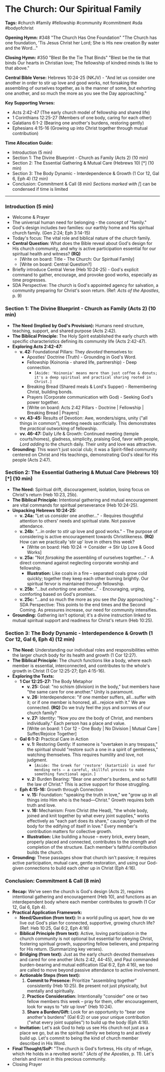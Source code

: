 # The Church: Our Spiritual Family

**Tags:** #church #family #fellowship #community #commitment #sda #bodyofchrist

**Opening Hymn:** #348 "The Church Has One Foundation"
"The Church has one foundation, 'Tis Jesus Christ her Lord; She is His new creation By water and the Word..."

**Closing Hymn:** #350 "Blest Be the Tie That Binds"
"Blest be the tie that binds Our hearts in Christian love; The fellowship of kindred minds Is like to that above."

**Central Bible Verse:** Hebrews 10:24-25 (NKJV) - "And let us consider one another in order to stir up love and good works, not forsaking the assembling of ourselves together, as is the manner of some, but exhorting one another, and so much the more as you see the Day approaching."

**Key Supporting Verses:**
*   Acts 2:42-47 (The early church model of fellowship and shared life)
*   1 Corinthians 12:25-27 (Members of one body, caring for each other)
*   Galatians 6:1-2 (Bearing one another's burdens, restoring gently)
*   Ephesians 4:15-16 (Growing up into Christ together through mutual contribution)

**Time Allocation Guide:**
- Introduction (5 min)
- Section 1: The Divine Blueprint - Church as Family (Acts 2) (10 min)
- Section 2: The Essential Gathering & Mutual Care (Hebrews 10) [*] (10 min)
- Section 3: The Body Dynamic - Interdependence & Growth (1 Cor 12, Gal 6, Eph 4) (12 min)
- Conclusion: Commitment & Call (8 min)
*Sections marked with [*] can be condensed if time is limited

---

### Introduction (5 min)
-   Welcome & Prayer
-   The universal human need for belonging - the concept of "family."
-   God's design includes *two* families: our earthly home and His spiritual church family. (Gen 2:24; Eph 3:14-15)
-   Today's focus: The vital role and biblical nature of the *church* family.
-   **Central Question:** What does the Bible reveal about God's design for His church community, and why is active participation essential for our spiritual health and witness? **(RQ)**
    -   [Write on board: Title - The Church: Our Spiritual Family]
    -   [Write on board: Central Question?]
-   Briefly introduce Central Verse (Heb 10:24-25) - God's explicit command to gather, encourage, and provoke good works, especially as time progresses.
-   SDA Perspective: The church is God's appointed agency for salvation, a community preparing for Christ's soon return. (Ref: *Acts of the Apostles*, p. 9)

### Section 1: The Divine Blueprint - Church as Family (Acts 2) (10 min)
-   **The Need (Implied by God's Provision):** Humans need structure, teaching, support, and shared purpose (Acts 2:42).
-   **The Biblical Principle:** The Holy Spirit established the early church with specific characteristics defining its community life (Acts 2:42-47).
-   **Exploring Acts 2:42-47:**
    -   **v. 42:** Foundational Pillars: They *devoted* themselves to:
        -   Apostles' Doctrine (Truth) - Grounding in God's Word.
        -   Fellowship (Koinonia - shared life, partnership) - Deep connection.
            -   `[Aside: 'Koinonia' means more than just coffee & donuts; it's a deep spiritual and practical sharing rooted in Christ.]`
        -   Breaking Bread (Shared meals & Lord's Supper) - Remembering Christ, building bonds.
        -   Prayers (Corporate communication with God) - Seeking God's power together.
        -   [Write on board: Acts 2:42 Pillars - Doctrine | Fellowship | Breaking Bread | Prayers]
    -   **vv. 43-45:** Results of Devotion: Awe, wonders/signs, unity ("all things in common"), meeting needs sacrificially. This demonstrates the *practical* outworking of fellowship.
    -   **vv. 46-47:** Daily Life & Growth: Continued meeting (temple courts/homes), gladness, simplicity, praising God, favor with people, *Lord adding* to the church daily. Their unity and love was attractive.
-   **Grounding:** This wasn't just social club; it was a Spirit-filled community centered on Christ and His teachings, demonstrating God's ideal for His people (Acts 2:47).

### Section 2: The Essential Gathering & Mutual Care (Hebrews 10) [*] (10 min)
-   **The Need:** Spiritual drift, discouragement, isolation, losing focus on Christ's return (Heb 10:23, 25b).
-   **The Biblical Principle:** Intentional gathering and mutual encouragement are vital commands for spiritual perseverance (Heb 10:24-25).
-   **Unpacking Hebrews 10:24-25:**
    -   **v. 24a:** "Let us *consider* one another..." - Requires thoughtful attention to others' needs and spiritual state. Not passive attendance.
    -   **v. 24b:** "...in order to *stir up* love and good works." - The purpose of considering is active encouragement towards Christlikeness. **(RQ)** How can we practically 'stir up' love in others this week?
        -   [Write on board: Heb 10:24 -> Consider -> Stir Up Love & Good Works]
    -   **v. 25a:** "Not *forsaking* the assembling of ourselves together..." - A direct command against neglecting corporate worship and fellowship.
        -   **Illustration:** Like coals in a fire – separated coals grow cold quickly; together they keep each other burning brightly. Our spiritual fervor is maintained through fellowship.
    -   **v. 25b:** "...but *exhorting* one another..." - Encouraging, urging, comforting based on God's promises.
    -   **v. 25c:** "...and so much the more as you see *the Day* approaching." - SDA Perspective: This points to the end times and the Second Coming. As pressures increase, our need for community intensifies.
-   **Grounding:** Gathering isn't optional; it's a divine instruction linked to mutual spiritual support and readiness for Christ's return (Heb 10:25).

### Section 3: The Body Dynamic - Interdependence & Growth (1 Cor 12, Gal 6, Eph 4) (12 min)
-   **The Need:** Understanding our individual roles and responsibilities within the larger church body for its health and growth (1 Cor 12:27).
-   **The Biblical Principle:** The church functions like a body, where each member is essential, interconnected, and contributes to the whole's growth in Christ (1 Cor 12:25-27; Eph 4:15-16).
-   **Exploring the Texts:**
    -   **1 Cor 12:25-27:** The Body Metaphor
        -   **v. 25:** Goal: "no schism (division) in the body," but members have "the same care for one another." Unity is paramount.
        -   **v. 26:** Interdependence: "if one member suffers, all...suffer with it; or if one member is honored, all...rejoice with it." We are connected. **(RQ)** Do we truly feel the joys and sorrows of our church family?
        -   **v. 27:** Identity: "Now *you are* the body of Christ, and members individually." Each person has a place and value.
        -   [Write on board: 1 Cor 12 - One Body | No Division | Mutual Care | Suffer/Rejoice Together]
    -   **Gal 6:1-2:** Practical Care in Action
        -   **v. 1:** Restoring Gently: If someone is "overtaken in any trespass," the spiritual should "restore such a one in a spirit of gentleness," watching themselves. This requires humility and love, not judgment.
            -   `[Aside: The Greek for 'restore' (katartizō) is used for mending nets – a careful, skillful process to make something functional again.]`
        -   **v. 2:** Burden Bearing: "Bear one another's burdens, and so fulfill the law of Christ." This is active support for those struggling.
    -   **Eph 4:15-16:** Growth through Connection
        -   **v. 15:** Foundation: "speaking the truth in love," we "grow up in all things into Him who is the head—Christ." Growth requires both truth and love.
        -   **v. 16:** Mechanism: From Christ (the Head), "the whole body, joined and knit together by what every joint supplies," works effectively as "each part does its share," causing "growth of the body for the edifying of itself in love." Every member's contribution matters for collective growth.
        -   **Illustration:** Like building a house – every brick, every beam, properly placed and connected, contributes to the strength and completion of the structure. Each member's faithful contribution builds the church.
-   **Grounding:** These passages show that church isn't passive; it requires active participation, mutual care, gentle restoration, and using our God-given connections to build each other up in Christ (Eph 4:16).

### Conclusion: Commitment & Call (8 min)
-   **Recap:** We've seen the church is God's design (Acts 2), requires intentional gathering and encouragement (Heb 10), and functions as an interdependent body where each member contributes to growth (1 Cor 12, Gal 6, Eph 4).
-   **Practical Application Framework:**
    -   **Need/Question (from text):** In a world pulling us apart, how do we live out God's plan for connected, supportive, growing church life? (Ref: Heb 10:25, Gal 6:2, Eph 4:16)
    -   **Biblical Principle (from text):** Active, loving participation in the church community is not optional but essential for obeying Christ, fostering spiritual growth, supporting fellow believers, and preparing for His return. (Summarizing key verses).
    -   **Bridging (from text):** Just as the early church devoted themselves and cared for one another (Acts 2:42, 44-45), and Paul commanded burden-bearing and mutual edification (Gal 6:2, Eph 4:16), we too are called to move beyond passive attendance to active involvement.
    -   **Actionable Steps (from text):**
        1.  **Commit to Presence:** Prioritize "assembling together" consistently (Heb 10:25). Be present not just physically, but mentally and spiritually.
        2.  **Practice Consideration:** Intentionally "consider" one or two fellow members this week – pray for them, offer encouragement, look for ways to "stir up love" (Heb 10:24).
        3.  **Share a Burden/Gift:** Look for an opportunity to "bear one another's burdens" (Gal 6:2) or use your unique contribution ("what every joint supplies") to build up the body (Eph 4:16).
    -   **Invitation:** Let's ask God to help us see His church not just as a place we go, but as the spiritual family we belong to and actively build up. Let's commit to being the kind of church member described in His Word.
-   **Final Thought/SoP:** "The church is God's fortress, His city of refuge, which He holds in a revolted world." (*Acts of the Apostles*, p. 11). Let's cherish and invest in this precious community.
-   Closing Prayer